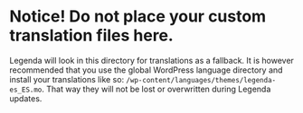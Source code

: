 # Notice! Do not place your custom translation files here.

Legenda will look in this directory for translations as a fallback. It is however recommended that you use the global WordPress language directory and install your translations like so: `/wp-content/languages/themes/legenda-es_ES.mo`. That way they will not be lost or overwritten during Legenda updates.